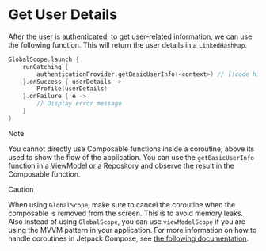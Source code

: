 <!--
 * Copyright (c) 2024, WSO2 LLC. (https://www.wso2.com).
 *
 * WSO2 LLC. licenses this file to you under the Apache License,
 * Version 2.0 (the "License"); you may not use this file except
 * in compliance with the License.
 * You may obtain a copy of the License at
 *
 *     http://www.apache.org/licenses/LICENSE-2.0
 *
 * Unless required by applicable law or agreed to in writing,
 * software distributed under the License is distributed on an
 * "AS IS" BASIS, WITHOUT WARRANTIES OR CONDITIONS OF ANY
 * KIND, either express or implied. See the License for the
 * specific language governing permissions and limitations
 * under the License.
-->

# Get User Details

After the user is authenticated, to get user-related information, we can use the following function. This will return the user details in a `LinkedHashMap`.

```kotlin
GlobalScope.launch {
    runCatching {
        authenticationProvider.getBasicUserInfo(<context>) // [!code highlight]
    }.onSuccess { userDetails ->
        Profile(userDetails)
    }.onFailure { e ->
        // Display error message
    }
}
```

> [!NOTE]
> You cannot directly use Composable functions inside a coroutine, above its used to show the flow of the application. You can use the `getBasicUserInfo` function in a ViewModel or a Repository and observe the result in the Composable function.

> [!CAUTION]
> When using `GlobalScope`, make sure to cancel the coroutine when the composable is removed from the screen. This is to avoid memory leaks.
> Also instead of using `GlobalScope`, you can use `viewModelScope` if you are using the MVVM pattern in your application.
> For more information on how to handle coroutines in Jetpack Compose, see [the following documentation](https://kotlinlang.org/api/kotlinx.coroutines/kotlinx-coroutines-core/kotlinx.coroutines/-global-scope/).